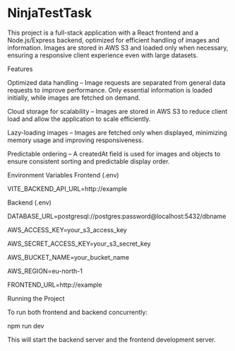 # NinjaTestTask
This project is a full-stack application with a React frontend and a Node.js/Express backend, optimized for efficient handling of images and information. Images are stored in AWS S3 and loaded only when necessary, ensuring a responsive client experience even with large datasets.

Features

Optimized data handling – Image requests are separated from general data requests to improve performance. Only essential information is loaded initially, while images are fetched on demand.

Cloud storage for scalability – Images are stored in AWS S3 to reduce client load and allow the application to scale efficiently.

Lazy-loading images – Images are fetched only when displayed, minimizing memory usage and improving responsiveness.

Predictable ordering – A createdAt field is used for images and objects to ensure consistent sorting and predictable display order.

Environment Variables
Frontend (.env)

VITE_BACKEND_API_URL=http://example

Backend (.env)

DATABASE_URL=postgresql://postgres:password@localhost:5432/dbname

AWS_ACCESS_KEY=your_s3_access_key

AWS_SECRET_ACCESS_KEY=your_s3_secret_key

AWS_BUCKET_NAME=your_bucket_name

AWS_REGION=eu-north-1

FRONTEND_URL=http://example


Running the Project

To run both frontend and backend concurrently:

npm run dev

This will start the backend server and the frontend development server.
